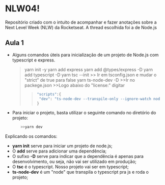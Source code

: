 # NLW04!

Repositório criado com o intuito de acompanhar e fazer anotações sobre a Next Level Week (NLW) da Rocketseat. A thread escolhida foi a de Node.js


## Aula 1

 - Alguns comandos úteis para inicialização de um projeto de Node.js com typescript e express.
	> yarn init -y
	>yarn add express
	>yarn add @types/express -D
	>yarn add typescript -D
	>yarn tsc --init
		>> Ir em tsconfig.json e mudar o "strict" de true para false
	>yarn ts-node-dev -D
		>>Ir no packege.json
		>>Logo abaixo do "license:" digitar 
	>>~~~javascript
	>>"scripts":{
	>> 	"dev": "ts-node-dev --transpile-only --ignore-watch node-modules src/server.ts"
	>>}
	>>~~~
 - Para iniciar o projeto, basta utilizar o seguinte comando no diretório do projeto:
 ~~~powershell
		>>yarn dev
~~~

Explicando os comandos:

- **yarn init** serve para iniciar um projeto de node.js;
- O **add** serve para adicionar uma dependência;
- O sufixo **-D** serve para indicar que a dependência é apenas para desenvolvimento, ou seja, não vai ser utilizado em produção;
- O **tsc** é o typescript. Nosso projeto vai ser em typescript;
 - **ts-node-dev** é um "node" que transpila o typescript pra js e roda o projeto;
 